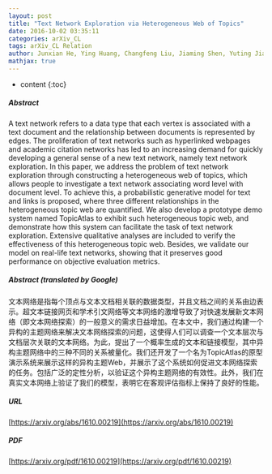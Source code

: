 ```yaml
---
layout: post
title: "Text Network Exploration via Heterogeneous Web of Topics"
date: 2016-10-02 03:35:11
categories: arXiv_CL
tags: arXiv_CL Relation
author: Junxian He, Ying Huang, Changfeng Liu, Jiaming Shen, Yuting Jia, Xinbing Wang
mathjax: true
---
```


* content
{:toc}

##### Abstract
A text network refers to a data type that each vertex is associated with a text document and the relationship between documents is represented by edges. The proliferation of text networks such as hyperlinked webpages and academic citation networks has led to an increasing demand for quickly developing a general sense of a new text network, namely text network exploration. In this paper, we address the problem of text network exploration through constructing a heterogeneous web of topics, which allows people to investigate a text network associating word level with document level. To achieve this, a probabilistic generative model for text and links is proposed, where three different relationships in the heterogeneous topic web are quantified. We also develop a prototype demo system named TopicAtlas to exhibit such heterogeneous topic web, and demonstrate how this system can facilitate the task of text network exploration. Extensive qualitative analyses are included to verify the effectiveness of this heterogeneous topic web. Besides, we validate our model on real-life text networks, showing that it preserves good performance on objective evaluation metrics.

##### Abstract (translated by Google)
文本网络是指每个顶点与文本文档相关联的数据类型，并且文档之间的关系由边表示。超文本链接网页和学术引文网络等文本网络的激增导致了对快速发展新文本网络（即文本网络探索）的一般意义的需求日益增加。在本文中，我们通过构建一个异构的主题网络来解决文本网络探索的问题，这使得人们可以调查一个文本层次与文档层次关联的文本网络。为此，提出了一个概率生成的文本和链接模型，其中异构主题网络中的三种不同的关系被量化。我们还开发了一个名为TopicAtlas的原型演示系统来展示这样的异构主题Web，并展示了这个系统如何促进文本网络探索的任务。包括广泛的定性分析，以验证这个异构主题网络的有效性。此外，我们在真实文本网络上验证了我们的模型，表明它在客观评估指标上保持了良好的性能。

##### URL
[https://arxiv.org/abs/1610.00219](https://arxiv.org/abs/1610.00219)

##### PDF
[https://arxiv.org/pdf/1610.00219](https://arxiv.org/pdf/1610.00219)

